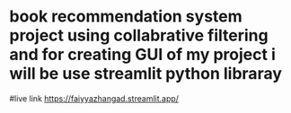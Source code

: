 # book recommendation system project using collabrative filtering and  for creating GUI of my project i will be use streamlit python libraray

#live link https://faiyyazhangad.streamlit.app/
